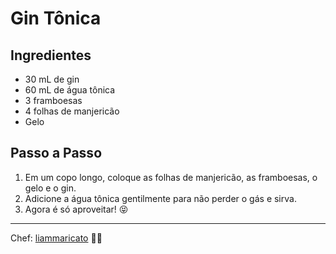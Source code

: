 # Gin Tônica

## Ingredientes

* 30 mL de gin
* 60 mL de água tônica
* 3 framboesas
* 4 folhas de manjericão
* Gelo

## Passo a Passo

1. Em um copo longo, coloque as folhas de manjericão, as framboesas, o gelo e o gin.
2. Adicione a água tônica gentilmente para não perder o gás e sirva.
3. Agora é só aproveitar! 😝

---

Chef: [liammaricato](https://github.com/liammaricato) 👨‍🍳